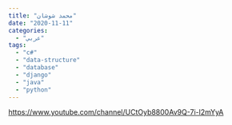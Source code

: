 ```yaml
---
title: "محمد شوشان"
date: "2020-11-11"
categories:
  - "عربي"
tags:
  - "c#"
  - "data-structure"
  - "database"
  - "django"
  - "java"
  - "python"
---
```


https://www.youtube.com/channel/UCtOyb8800Av9Q-7i-l2mYyA
